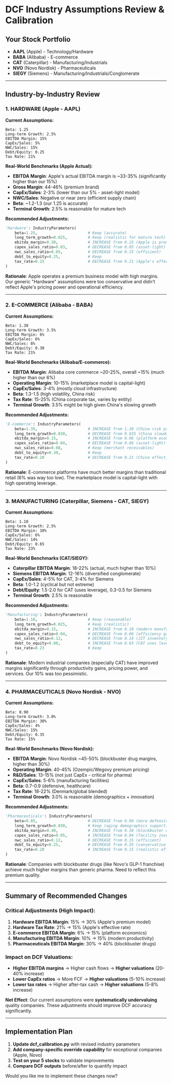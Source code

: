 # DCF Industry Assumptions Review & Calibration

## Your Stock Portfolio
- **AAPL** (Apple) - Technology/Hardware
- **BABA** (Alibaba) - E-commerce
- **CAT** (Caterpillar) - Manufacturing/Industrials
- **NVO** (Novo Nordisk) - Pharmaceuticals
- **SIEGY** (Siemens) - Manufacturing/Industrials/Conglomerate

---

## Industry-by-Industry Review

### 1. HARDWARE (Apple - AAPL)

**Current Assumptions:**
```
Beta: 1.25
Long-term Growth: 2.5%
EBITDA Margin: 15%
CapEx/Sales: 5%
NWC/Sales: 15%
Debt/Equity: 0.25
Tax Rate: 21%
```

**Real-World Benchmarks (Apple Actual):**
- **EBITDA Margin**: Apple's actual EBITDA margin is ~33-35% (significantly higher than our 15%)
- **Gross Margin**: 44-46% (premium brand)
- **CapEx/Sales**: 2-3% (lower than our 5% - asset-light model)
- **NWC/Sales**: Negative or near zero (efficient supply chain)
- **Beta**: ~1.2-1.3 (our 1.25 is accurate)
- **Terminal Growth**: 2.5% is reasonable for mature tech

**Recommended Adjustments:**
```python
'Hardware': IndustryParameters(
    beta=1.25,                      # Keep (accurate)
    long_term_growth=0.025,         # Keep (realistic for mature tech)
    ebitda_margin=0.30,             # INCREASE from 0.15 (Apple is premium)
    capex_sales_ratio=0.03,         # DECREASE from 0.05 (asset-light)
    nwc_sales_ratio=0.05,           # DECREASE from 0.15 (efficient)
    debt_to_equity=0.25,            # Keep
    tax_rate=0.15                   # DECREASE from 0.21 (Apple's effective rate ~15%)
)
```

**Rationale**: Apple operates a premium business model with high margins. Our generic "Hardware" assumptions were too conservative and didn't reflect Apple's pricing power and operational efficiency.

---

### 2. E-COMMERCE (Alibaba - BABA)

**Current Assumptions:**
```
Beta: 1.30
Long-term Growth: 3.5%
EBITDA Margin: 6%
CapEx/Sales: 6%
NWC/Sales: 8%
Debt/Equity: 0.30
Tax Rate: 21%
```

**Real-World Benchmarks (Alibaba/E-commerce):**
- **EBITDA Margin**: Alibaba core commerce ~20-25%, overall ~15% (much higher than our 6%)
- **Operating Margin**: 10-15% (marketplace model is capital-light)
- **CapEx/Sales**: 3-4% (mostly cloud infrastructure)
- **Beta**: 1.3-1.5 (high volatility, China risk)
- **Tax Rate**: 15-25% (China corporate tax, varies by entity)
- **Terminal Growth**: 3.5% might be high given China's slowing growth

**Recommended Adjustments:**
```python
'E-commerce': IndustryParameters(
    beta=1.35,                      # INCREASE from 1.30 (China risk premium)
    long_term_growth=0.030,         # DECREASE from 0.035 (China slowdown)
    ebitda_margin=0.15,             # INCREASE from 0.06 (platform economics)
    capex_sales_ratio=0.04,         # DECREASE from 0.06 (asset-light)
    nwc_sales_ratio=0.08,           # Keep (merchant receivables)
    debt_to_equity=0.30,            # Keep
    tax_rate=0.20                   # DECREASE from 0.21 (China effective rate)
)
```

**Rationale**: E-commerce platforms have much better margins than traditional retail (6% was way too low). The marketplace model is capital-light with high operating leverage.

---

### 3. MANUFACTURING (Caterpillar, Siemens - CAT, SIEGY)

**Current Assumptions:**
```
Beta: 1.10
Long-term Growth: 2.5%
EBITDA Margin: 10%
CapEx/Sales: 6%
NWC/Sales: 14%
Debt/Equity: 0.65
Tax Rate: 23%
```

**Real-World Benchmarks (CAT/SIEGY):**
- **Caterpillar EBITDA Margin**: 18-22% (actual, much higher than 10%)
- **Siemens EBITDA Margin**: 12-16% (diversified conglomerate)
- **CapEx/Sales**: 4-5% for CAT, 3-4% for Siemens
- **Beta**: 1.0-1.2 (cyclical but not extreme)
- **Debt/Equity**: 1.5-2.0 for CAT (uses leverage), 0.3-0.5 for Siemens
- **Terminal Growth**: 2.5% is reasonable

**Recommended Adjustments:**
```python
'Manufacturing': IndustryParameters(
    beta=1.10,                      # Keep (reasonable)
    long_term_growth=0.025,         # Keep (realistic)
    ebitda_margin=0.15,             # INCREASE from 0.10 (modern manufacturing)
    capex_sales_ratio=0.04,         # DECREASE from 0.06 (efficiency gains)
    nwc_sales_ratio=0.12,           # DECREASE from 0.14 (JIT inventory)
    debt_to_equity=0.80,            # INCREASE from 0.65 (CAT uses leverage)
    tax_rate=0.23                   # Keep
)
```

**Rationale**: Modern industrial companies (especially CAT) have improved margins significantly through productivity gains, pricing power, and services. Our 10% was too pessimistic.

---

### 4. PHARMACEUTICALS (Novo Nordisk - NVO)

**Current Assumptions:**
```
Beta: 0.90
Long-term Growth: 3.0%
EBITDA Margin: 30%
CapEx/Sales: 4%
NWC/Sales: 15%
Debt/Equity: 0.35
Tax Rate: 15%
```

**Real-World Benchmarks (Novo Nordisk):**
- **EBITDA Margin**: Novo Nordisk ~45-50% (blockbuster drug margins, higher than 30%)
- **Operating Margin**: 40-45% (Ozempic/Wegovy premium pricing)
- **R&D/Sales**: 13-15% (not just CapEx - critical for pharma)
- **CapEx/Sales**: 5-6% (manufacturing facilities)
- **Beta**: 0.7-0.9 (defensive, healthcare)
- **Tax Rate**: 18-22% (Denmark/global blended)
- **Terminal Growth**: 3.0% is reasonable (demographics + innovation)

**Recommended Adjustments:**
```python
'Pharmaceuticals': IndustryParameters(
    beta=0.85,                      # DECREASE from 0.90 (more defensive)
    long_term_growth=0.030,         # Keep (aging demographics support)
    ebitda_margin=0.40,             # INCREASE from 0.30 (blockbuster drugs)
    capex_sales_ratio=0.05,         # INCREASE from 0.04 (facility investment)
    nwc_sales_ratio=0.12,           # DECREASE from 0.15 (efficient)
    debt_to_equity=0.25,            # DECREASE from 0.35 (conservative balance sheet)
    tax_rate=0.20                   # INCREASE from 0.15 (realistic effective rate)
)
```

**Rationale**: Companies with blockbuster drugs (like Novo's GLP-1 franchise) achieve much higher margins than generic pharma. Need to reflect this premium quality.

---

## Summary of Recommended Changes

### Critical Adjustments (High Impact):

1. **Hardware EBITDA Margin**: 15% → 30% (Apple's premium model)
2. **Hardware Tax Rate**: 21% → 15% (Apple's effective rate)
3. **E-commerce EBITDA Margin**: 6% → 15% (platform economics)
4. **Manufacturing EBITDA Margin**: 10% → 15% (modern productivity)
5. **Pharmaceuticals EBITDA Margin**: 30% → 40% (blockbuster drugs)

### Impact on DCF Valuations:
- **Higher EBITDA margins** → Higher cash flows → **Higher valuations** (20-40% increase)
- **Lower CapEx ratios** → More FCF → **Higher valuations** (5-10% increase)
- **Lower tax rates** → Higher after-tax cash → **Higher valuations** (5-8% increase)

**Net Effect**: Our current assumptions were **systematically undervaluing** quality companies. These adjustments should improve DCF accuracy significantly.

---

## Implementation Plan

1. **Update dcf_calibration.py** with revised industry parameters
2. **Add company-specific override capability** for exceptional companies (Apple, Novo)
3. **Test on your 5 stocks** to validate improvements
4. **Compare DCF outputs** before/after to quantify impact

Would you like me to implement these changes now?

